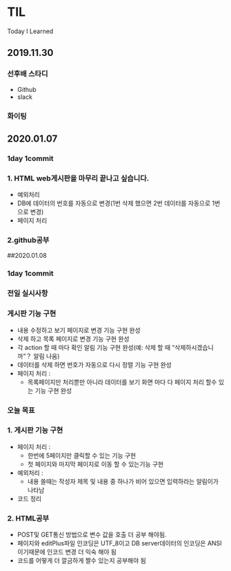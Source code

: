 # TIL
Today I Learned


## 2019.11.30

### 선후배 스타디
- Github
- slack
### 화이팅 

## 2020.01.07

### 1day 1commit 
### 1. HTML web게시판을 마무리 끝나고 싶습니다.
- 예외처리
- DB에 데이터의 번호를 자동으로 변경(1번 삭제 했으면 2번 데이터를 자동으로 1번으로 변경) 
- 페이지 처리
### 2.github공부


##2020.01.08

### 1day 1commit

### 전일 실시사항
### 게시판 기능 구현
- 내용 수정하고 보기 페이지로 변경 기능 구현 완성
- 삭제 하고 목록 페이지로 변경 기능 구현 완성
- 각 action 할 때 마다 확인 알림 기능 구현 완성(예: 삭제 할 때 “삭제하시겠습니까”？ 알림 나움)
- 데이터를 삭제 하면 번호가 자동으로 다시 정렬 기능 구현 완성
- 페이지 처리 :
  - 목록페이지만 처리뿐만 아니라 데이터를 보기 화면 마다 다 페이지 처리 할수 있는 기능 구현 완성

### 오늘 목표
### 1. 게시판 기능 구현
- 페이지 처리 :
  - 한번에 5페이지만 클릭할 수 있는 기능 구현
  - 첫 페이지와 마지막 페이지로 이동 할 수 있는기능 구현
- 예외처리 :
  - 내용 쓸때는 작성자 제목 및 내용 중 하나가 비어 있으면 입력하라는 알림이가 나타남
- 코드 정리
### 2. HTML공부 
- POST및 GET통신 방법으로 변수 값을 호출 더 공부 해야됨.
- 페이지와 editPlus파일 인코딩은 UTF_8이고 DB server데이터의 인코딩은 ANSI이기때문에 인코드 변경 더 익숙 해야 됨
- 코드를 어떻게 더 깔금하게 짤수 있는지 공부해야 됨

  


